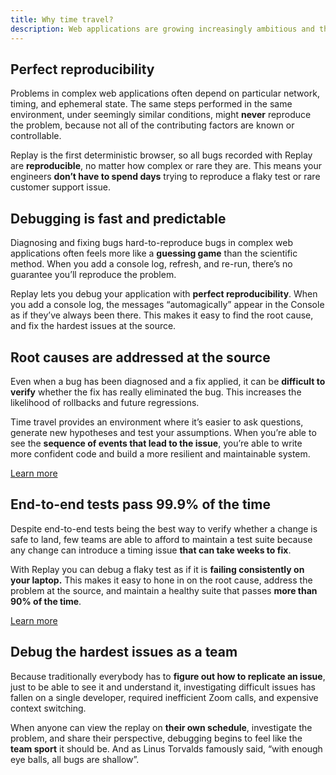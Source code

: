 ```yaml
---
title: Why time travel?
description: Web applications are growing increasingly ambitious and their reliability and performance has never been more important. Traditional browser DevTools and debugging techniques are insufficient. Here are just a few of the problems with legacy approaches and how time travel debugging address them.
---
```


## Perfect reproducibility

Problems in complex web applications often depend on particular network, timing, and ephemeral state. The same steps performed in the same environment, under seemingly similar conditions, might **never** reproduce the problem, because not all of the contributing factors are known or controllable.

Replay is the first deterministic browser, so all bugs recorded with Replay are **reproducible**, no matter how complex or rare they are. This means your engineers **don’t have to spend days** trying to reproduce a flaky test or rare customer support issue.

## Debugging is fast and predictable

Diagnosing and fixing bugs hard-to-reproduce bugs in complex web applications often feels more like a **guessing game** than the scientific method. When you add a console log, refresh, and re-run, there’s no guarantee you’ll reproduce the problem.

Replay lets you debug your application with **perfect reproducibility**. When you add a console log, the messages “automagically” appear in the Console as if they’ve always been there. This makes it easy to find the root cause, and fix the hardest issues at the source.

## Root causes are addressed at the source

Even when a bug has been diagnosed and a fix applied, it can be **difficult to verify** whether the fix has really eliminated the bug. This increases the likelihood of rollbacks and future regressions.

Time travel provides an environment where it’s easier to ask questions, generate new hypotheses and test your assumptions. When you’re able to see the **sequence of events that lead to the issue**, you’re able to write more confident code and build a more resilient and maintainable system.

[Learn more](/time-travel-intro/annotate-the-timeline)

## End-to-end tests pass 99.9% of the time

Despite end-to-end tests being the best way to verify whether a change is safe to land, few teams are able to afford to maintain a test suite because any change can introduce a timing issue **that can take weeks to fix**.

With Replay you can debug a flaky test as if it is **failing consistently on your laptop.** This makes it easy to hone in on the root cause, address the problem at the source, and maintain a healthy suite that passes **more than 90% of the time**.

[Learn more](/test-runners/overview)

## Debug the hardest issues as a team

Because traditionally everybody has to **figure out how to replicate an issue**, just to be able to see it and understand it, investigating difficult issues has fallen on a single developer, required inefficient Zoom calls, and expensive context switching.

When anyone can view the replay on **their own schedule**, investigate the problem, and share their perspective, debugging begins to feel like the **team sport** it should be. And as Linus Torvalds famously said, “with enough eye balls, all bugs are shallow”.
